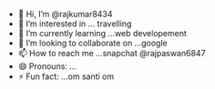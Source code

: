 - 👋 Hi, I’m @rajkumar8434
- 👀 I’m interested in ... travelling
- 🌱 I’m currently learning ...web developement
- 💞️ I’m looking to collaborate on ...google
- 📫 How to reach me ...snapchat @rajpaswan6847
- 😄 Pronouns: ...
- ⚡ Fun fact: ...om santi om

<!---
rajkumar8434/rajkumar8434 is a ✨ special ✨ repository because its `README.md` (this file) appears on your GitHub profile.
You can click the Preview link to take a look at your changes.
--->
